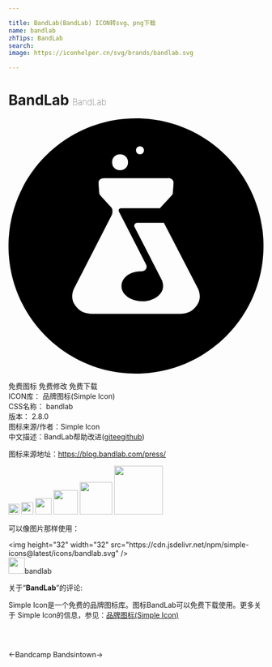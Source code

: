 ```yaml
---

title: BandLab(BandLab) ICON转svg、png下载
name: bandlab
zhTips: BandLab
search: 
image: https://iconhelper.cn/svg/brands/bandlab.svg

---
```


# BandLab  <small style="font-size: 60%;font-weight: 100">BandLab</small>

<div id="svg" class="svg-wrap">
<svg role="img" viewBox="0 0 24 24" xmlns="http://www.w3.org/2000/svg"><title>BandLab icon</title><path d="M12,0C5.373,0,0,5.373,0,12s5.373,12,12,12c6.627,0,12-5.373,12-12S18.627,0,12,0z M12.375,2.625 c0.5,0,0.5,0.75,0,0.75S11.875,2.625,12.375,2.625z M11.25,4.125c0,1-1.5,1-1.5,0S11.25,3.125,11.25,4.125z M17.742,17.555 c-0.391,0.551-0.822,0.82-1.707,0.82h-8.07c-0.881,0-1.316-0.27-1.707-0.818c-0.531-0.756-0.082-1.574-0.082-1.574l3.559-6.918 c0,0,0.154-0.459-0.074-0.705C9.435,8.123,8.715,7.328,8.658,7.267C8.58,7.17,8.555,7.095,8.547,7.02 C8.535,6.953,8.479,6.172,8.479,6.082S8.461,5.906,8.617,5.744c0.125-0.119,0.398-0.119,0.398-0.119h5.98 c0,0,0.273-0.004,0.398,0.119c0.156,0.162,0.138,0.248,0.138,0.338c-0.017,0.315-0.039,0.629-0.068,0.941 c-0.008,0.072-0.03,0.151-0.116,0.244l-1.013,1.092c-0.026,0.026-0.045,0.059-0.063,0.09h-3.654c-0.086,0-0.135,0.008-0.197,0.074 c-0.094,0.109-0.031,0.233-0.031,0.233l2.566,5.002c0.137,0.287-0.07,0.617-0.387,0.619c-1.227,0-1.935,0.638-1.935,1.414 c0,0.779,0.876,1.414,1.957,1.414c1.076,0,1.947-0.627,1.959-1.402c0,0,0.022-0.259-0.109-0.582l-2.588-5.031 c0,0-0.049-0.133,0.033-0.248c0.084-0.117,0.219-0.123,0.219-0.123h2.52l3.199,6.164C17.824,15.983,18.273,16.801,17.742,17.555z"/></svg>
</div>
<detail full-name='bandlab'></detail>

<div class="detail-page">
<p>
<span><span class="badge-success badge">免费图标</span> <span class="badge-success badge">免费修改</span>  <span class="badge-success badge">免费下载</span> </span>
<br/>
<span>
ICON库：
<span class="badge-secondary badge">品牌图标(Simple Icon)</span> 
</span>
<br/>
<span>
CSS名称：
<span class="badge-secondary badge">bandlab</span> 
</span>

<br/>
<span>
版本：
<span class="badge-secondary badge">2.8.0</span> 
</span>
<br/>
<span>图标来源/作者：<span class="badge-light badge">Simple Icon</span></span> 
<br/>
<span class="zh-detail">中文描述：<span class="badge-primary badge">BandLab</span><span class="help-link"><span>帮助改进</span>(<a href="https://gitee.com/liuwave/icon-helper/edit/master/json/brands/bandlab.json" target="_blank" rel="noopener noreferrer">gitee</a><a href="https://github.com/liuwave/icon-helper/edit/master/json/brands/bandlab.json" target="_blank" rel="noopener noreferrer">github</a></span>)</span><br/>
</p>
</div><div class="description description alert alert-light"><p>图标来源地址：<a href="https://blog.bandlab.com/press/" target="_blank" rel="noopener noreferrer">https://blog.bandlab.com/press/</a></p></div>
<div class="alert alert-dark">
<img height="21" width="21" src="https://cdn.jsdelivr.net/npm/simple-icons@latest/icons/bandlab.svg" />
<img height="24" width="24" src="https://cdn.jsdelivr.net/npm/simple-icons@latest/icons/bandlab.svg" />
<img height="32" width="32" src="https://cdn.jsdelivr.net/npm/simple-icons@latest/icons/bandlab.svg" />
<img height="48" width="48" src="https://cdn.jsdelivr.net/npm/simple-icons@latest/icons/bandlab.svg" />
<img height="64" width="64" src="https://cdn.jsdelivr.net/npm/simple-icons@latest/icons/bandlab.svg" />
<img height="96" width="96" src="https://cdn.jsdelivr.net/npm/simple-icons@latest/icons/bandlab.svg" />

</div>
<div>
  <p>可以像图片那样使用：    
  </p>
  <div class="alert alert-primary" style="font-size: 14px">
    &lt;img height="32" width="32" src="https://cdn.jsdelivr.net/npm/simple-icons@latest/icons/bandlab.svg" /&gt;
    <copy-btn content='<img height="32" width="32" src="https://cdn.jsdelivr.net/npm/simple-icons@latest/icons/bandlab.svg" />'></copy-btn>
  </div>
  <div class="alert alert-secondary">
    <img height="32" width="32" src="https://cdn.jsdelivr.net/npm/simple-icons@latest/icons/bandlab.svg" />bandlab
    <copy-btn content="bandlab" btn-title="复制图标名称"></copy-btn>
  </div>
</div>
<div class="icon-detail__container">
<p>关于“<b>BandLab</b>”的评论:</p>
</div>
<Vssue title="关于“BandLab”的评论" />
<div><p>Simple Icon是一个免费的品牌图标库。图标BandLab可以免费下载使用。更多关于  Simple Icon的信息，参见：<a target="_blank" href="https://iconhelper.cn/brands.html">品牌图标(Simple Icon)</a>
</p></div>


<div style="padding:2rem 0 " class="page-nav"><p class="inner"><span class="prev">←<router-link to="/icon/bandcamp.html">Bandcamp</router-link></span> <span class="next"><router-link to="/icon/bandsintown.html">Bandsintown</router-link>→</span></p></div>
